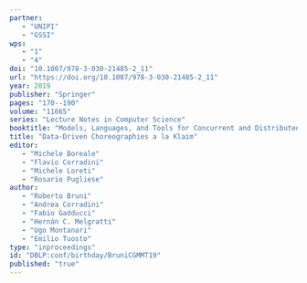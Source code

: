 ```yaml
---
partner: 
   - "UNIPI"
   - "GSSI"
wps: 
   - "1"
   - "4"
doi: "10.1007/978-3-030-21485-2_11"
url: "https://doi.org/10.1007/978-3-030-21485-2_11"
year: 2019
publisher: "Springer"
pages: "170--190"
volume: "11665"
series: "Lecture Notes in Computer Science"
booktitle: "Models, Languages, and Tools for Concurrent and Distributed Programming - Essays Dedicated to Rocco De Nicola on the Occasion of His 65th Birthday"
title: "Data-Driven Choreographies a la Klaim"
editor: 
   - "Michele Boreale"
   - "Flavio Corradini"
   - "Michele Loreti"
   - "Rosario Pugliese"
author: 
   - "Roberto Bruni"
   - "Andrea Corradini"
   - "Fabio Gadducci"
   - "Hernán C. Melgratti"
   - "Ugo Montanari"
   - "Emilio Tuosto"
type: "inproceedings"
id: "DBLP:conf/birthday/BruniCGMMT19"
published: "true"
---
```

